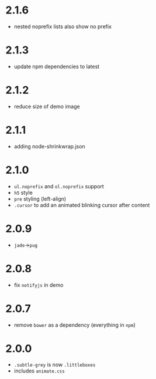 # 2.1.6
  - nested noprefix lists also show no prefix

# 2.1.3
  - update npm dependencies to latest

# 2.1.2
  - reduce size of demo image

# 2.1.1
  - adding node-shrinkwrap.json

# 2.1.0
  - `ul.noprefix` and `ol.noprefix` support
  - `h5` style
  - `pre` styling (left-align)
  - `.cursor` to add an animated blinking cursor after content

# 2.0.9
  - `jade`->`pug`

# 2.0.8
  - fix `notifyjs` in demo

# 2.0.7
  - remove `bower` as a dependency (everything in `npm`)

# 2.0.0
  - `.subtle-grey` is now `.littleboxes`
  - includes `animate.css`
